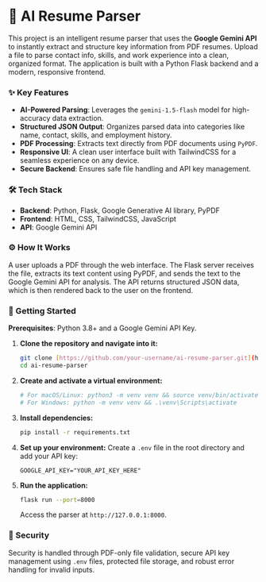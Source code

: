# 🤖 AI Resume Parser

This project is an intelligent resume parser that uses the **Google Gemini API** to instantly extract and structure key information from PDF resumes. Upload a file to parse contact info, skills, and work experience into a clean, organized format. The application is built with a Python Flask backend and a modern, responsive frontend.

### ✨ Key Features
* **AI-Powered Parsing**: Leverages the `gemini-1.5-flash` model for high-accuracy data extraction.
* **Structured JSON Output**: Organizes parsed data into categories like name, contact, skills, and employment history.
* **PDF Processing**: Extracts text directly from PDF documents using `PyPDF`.
* **Responsive UI**: A clean user interface built with TailwindCSS for a seamless experience on any device.
* **Secure Backend**: Ensures safe file handling and API key management.

### 🛠️ Tech Stack
* **Backend**: Python, Flask, Google Generative AI library, PyPDF
* **Frontend**: HTML, CSS, TailwindCSS, JavaScript
* **API**: Google Gemini API

### ⚙️ How It Works
A user uploads a PDF through the web interface. The Flask server receives the file, extracts its text content using PyPDF, and sends the text to the Google Gemini API for analysis. The API returns structured JSON data, which is then rendered back to the user on the frontend.

### 🚀 Getting Started

**Prerequisites**: Python 3.8+ and a Google Gemini API Key.

1.  **Clone the repository and navigate into it:**
    ```bash
    git clone [https://github.com/your-username/ai-resume-parser.git](https://github.com/your-username/ai-resume-parser.git)
    cd ai-resume-parser
    ```
2.  **Create and activate a virtual environment:**
    ```bash
    # For macOS/Linux: python3 -m venv venv && source venv/bin/activate
    # For Windows: python -m venv venv && .\venv\Scripts\activate
    ```
3.  **Install dependencies:**
    ```bash
    pip install -r requirements.txt
    ```
4.  **Set up your environment:**
    Create a `.env` file in the root directory and add your API key:
    ```
    GOOGLE_API_KEY="YOUR_API_KEY_HERE"
    ```
5.  **Run the application:**
    ```bash
    flask run --port=8000
    ```
    Access the parser at `http://127.0.0.1:8000`. 

### 🔐 Security
Security is handled through PDF-only file validation, secure API key management using `.env` files, protected file storage, and robust error handling for invalid inputs.
